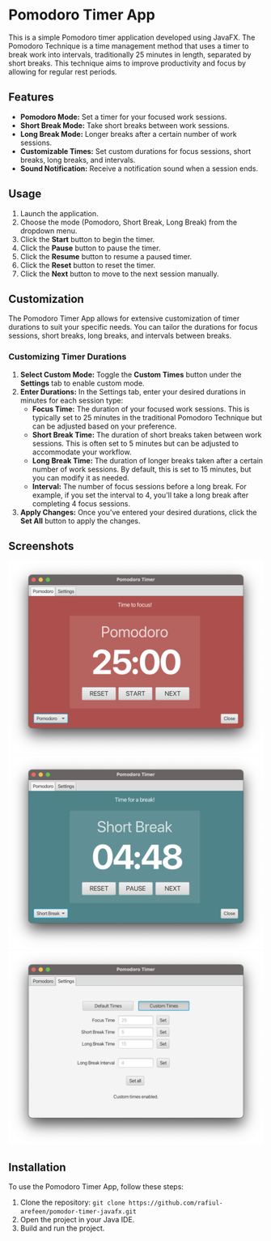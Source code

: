 # Pomodoro Timer App

This is a simple Pomodoro timer application developed using JavaFX. The Pomodoro Technique is a time management method that uses a timer to break work into intervals, traditionally 25 minutes in length, separated by short breaks. This technique aims to improve productivity and focus by allowing for regular rest periods.

## Features

- **Pomodoro Mode:** Set a timer for your focused work sessions.
- **Short Break Mode:** Take short breaks between work sessions.
- **Long Break Mode:** Longer breaks after a certain number of work sessions.
- **Customizable Times:** Set custom durations for focus sessions, short breaks, long breaks, and intervals.
- **Sound Notification:** Receive a notification sound when a session ends.

## Usage

1. Launch the application.
2. Choose the mode (Pomodoro, Short Break, Long Break) from the dropdown menu.
3. Click the **Start** button to begin the timer.
4. Click the **Pause** button to pause the timer.
5. Click the **Resume** button to resume a paused timer.
6. Click the **Reset** button to reset the timer.
7. Click the **Next** button to move to the next session manually.

## Customization

The Pomodoro Timer App allows for extensive customization of timer durations to suit your specific needs. You can tailor the durations for focus sessions, short breaks, long breaks, and intervals between breaks.

### Customizing Timer Durations

1. **Select Custom Mode:** Toggle the **Custom Times** button under the **Settings** tab to enable custom mode.
2. **Enter Durations:** In the Settings tab, enter your desired durations in minutes for each session type:
   - **Focus Time:** The duration of your focused work sessions. This is typically set to 25 minutes in the traditional Pomodoro Technique but can be adjusted based on your preference.
   - **Short Break Time:** The duration of short breaks taken between work sessions. This is often set to 5 minutes but can be adjusted to accommodate your workflow.
   - **Long Break Time:** The duration of longer breaks taken after a certain number of work sessions. By default, this is set to 15 minutes, but you can modify it as needed.
   - **Interval:** The number of focus sessions before a long break. For example, if you set the interval to 4, you'll take a long break after completing 4 focus sessions.
3. **Apply Changes:** Once you've entered your desired durations, click the **Set All** button to apply the changes.

## Screenshots

![Pomodoro](screenshots/pomodoro.png)
![Short Break](screenshots/shortbreak.png)
![Settings](screenshots/settings.png)

## Installation

To use the Pomodoro Timer App, follow these steps:

1. Clone the repository: `git clone https://github.com/rafiul-arefeen/pomodor-timer-javafx.git`
2. Open the project in your Java IDE.
3. Build and run the project.

